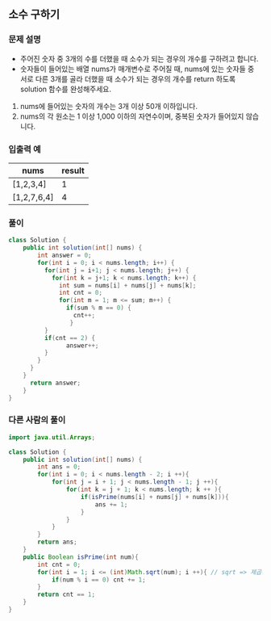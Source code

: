 ## 소수 구하기 ##

### 문제 설명 ###
- 주어진 숫자 중 3개의 수를 더했을 때 소수가 되는 경우의 개수를 구하려고 합니다. 
- 숫자들이 들어있는 배열 nums가 매개변수로 주어질 때, nums에 있는 숫자들 중 서로 다른 3개를 골라 더했을 때 소수가 되는 경우의 개수를 return 하도록 solution 함수를 완성해주세요.
1. nums에 들어있는 숫자의 개수는 3개 이상 50개 이하입니다.
2. nums의 각 원소는 1 이상 1,000 이하의 자연수이며, 중복된 숫자가 들어있지 않습니다.

### 입출력 예 ###
nums | result
---- | ----
[1,2,3,4] |	1
[1,2,7,6,4] | 4


### 풀이 ###
````java
class Solution {
    public int solution(int[] nums) {
        int answer = 0;
        for(int i = 0; i < nums.length; i++) {
          for(int j = i+1; j < nums.length; j++) {
            for(int k = j+1; k < nums.length; k++) {
              int sum = nums[i] + nums[j] + nums[k];
              int cnt = 0;
              for(int m = 1; m <= sum; m++) {
                if(sum % m == 0) {
                  cnt++;
                 }
	      }
	      if(cnt == 2) {
                answer++;
	      }
	    }
	  }
	}
      return answer;
    }
}
````


### 다른 사람의 풀이 ###
````java
import java.util.Arrays;

class Solution {
    public int solution(int[] nums) {
        int ans = 0;
        for(int i = 0; i < nums.length - 2; i ++){
            for(int j = i + 1; j < nums.length - 1; j ++){
                for(int k = j + 1; k < nums.length; k ++ ){
                    if(isPrime(nums[i] + nums[j] + nums[k])){
                        ans += 1;  
                    } 
                }
            }
        }
        return ans;
    }
    public Boolean isPrime(int num){
        int cnt = 0;
        for(int i = 1; i <= (int)Math.sqrt(num); i ++){ // sqrt => 제곱근(루트)
            if(num % i == 0) cnt += 1; 
        }
        return cnt == 1;
    }
}
````


